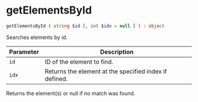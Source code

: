 # getElementsById

```php
getElementsById ( string $id [, int $idx = null ] ) : object
```

Searches elements by id.

| Parameter | Description
| --------- | -----------
| `id`      | ID of the element to find.
| `idx`     | Returns the element at the specified index if defined.

Returns the element(s) or null if no match was found.